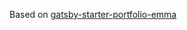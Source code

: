 Based on [gatsby-starter-portfolio-emma](https://github.com/LekoArts/gatsby-starter-portfolio-emma)
